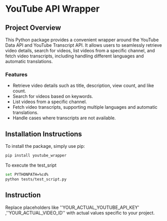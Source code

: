 # YouTube API Wrapper

## Project Overview

This Python package provides a convenient wrapper around the YouTube Data API and YouTube Transcript API. It allows users to seamlessly retrieve video details, search for videos, list videos from a specific channel, and fetch video transcripts, including handling different languages and automatic translations.

### Features
- Retrieve video details such as title, description, view count, and like count.
- Search for videos based on keywords.
- List videos from a specific channel.
- Fetch video transcripts, supporting multiple languages and automatic translations.
- Handle cases where transcripts are not available.

## Installation Instructions

To install the package, simply use pip:

```bash
pip install youtube_wrapper
```
To execute the test_sript

```bash
set PYTHONPATH=%cd%
python tests/test_script.py
```
## Instruction

Replace placeholders like ''YOUR_ACTUAL_YOUTUBE_API_KEY' ,''YOUR_ACTUAL_VIDEO_ID'' with actual values specific to your project. 

